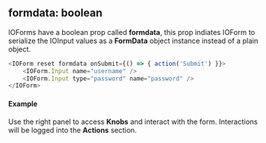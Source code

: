 ## formdata: boolean

IOForms have a boolean prop called **formdata**, this prop indiates IOForm to serialize the IOInput values as a **FormData** object instance instead of a plain object.

```js
<IOForm reset formdata onSubmit={() => { action('Submit') }}>
    <IOForm.Input name="username" />
    <IOForm.Input type="password" name="password" />
</IOForm>
```

#### Example

Use the right panel to access **Knobs** and interact with the form. Interactions will be logged into the **Actions** section.

<!-- STORY -->

<!-- PROPS -->